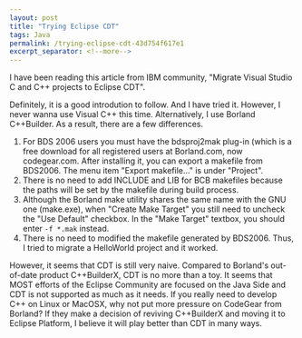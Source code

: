 ```yaml
---
layout: post
title: "Trying Eclipse CDT"
tags: Java
permalink: /trying-eclipse-cdt-43d754f617e1
excerpt_separator: <!--more-->
---
```

I have been reading this article from IBM community, "Migrate Visual Studio C and C++ projects to Eclipse CDT".
<!--more-->

Definitely, it is a good introdution to follow. And I have tried it. However, I never wanna use Visual C++ this time. Alternatively, I use Borland C++Builder. As a result, there are a few differences.

1. For BDS 2006 users you must have the bdsproj2mak plug-in (which is a free download for all registered users at Borland.com, now codegear.com. After installing it, you can export a makefile from BDS2006. The menu item "Export makefile…" is under "Project".
1. There is no need to add INCLUDE and LIB for BCB makefiles because the paths will be set by the makefile during build process.
1. Although the Borland make utility shares the same name with the GNU one (make.exe), when "Create Make Target" you still need to uncheck the "Use Default" checkbox. In the "Make Target" textbox, you should enter `-f *.mak` instead.
1. There is no need to modified the makefile generated by BDS2006.
Thus, I tried to migrate a HelloWorld project and it worked.

However, it seems that CDT is still very naive. Compared to Borland's out-of-date product C++BuilderX, CDT is no more than a toy. It seems that MOST efforts of the Eclipse Community are focused on the Java Side and CDT is not supported as much as it needs. If you really need to develop C++ on Linux or MacOSX, why not put more pressure on CodeGear from Borland? If they make a decision of reviving C++BuilderX and moving it to Eclipse Platform, I believe it will play better than CDT in many ways.